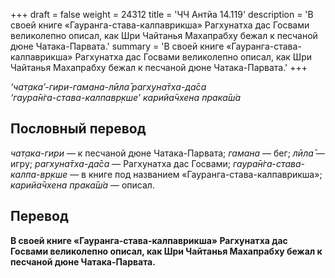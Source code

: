 +++
draft = false
weight = 24312
title = 'ЧЧ Антйа 14.119'
description = 'В своей книге «Гауранга-става-калпаврикша» Рагхунатха дас Госвами великолепно описал, как Шри Чайтанья Махапрабху бежал к песчаной дюне Чатака-Парвата.'
summary = 'В своей книге «Гауранга-става-калпаврикша» Рагхунатха дас Госвами великолепно описал, как Шри Чайтанья Махапрабху бежал к песчаной дюне Чатака-Парвата.'
+++

_‘чат̣ака’-гири-гамана-лӣла̄ рагхуна̄тха-да̄са  
‘гаура̄н̇га-става-калпавр̣кше’ карийа̄чхена прака̄ш́а_

## Пословный перевод

_чат̣ака_\-_гири_ — к песчаной дюне Чатака-Парвата; _гамана_ — бег; _лӣла̄_ — игру; _рагхуна̄тха_\-_да̄са_ — Рагхунатха дас Госвами; _гаура̄н̇га_\-_става_\-_калпа_\-_вр̣кше_ — в книге под названием «Гауранга-става-калпаврикша»; _карийа̄чхена_ _прака̄ш́а_ — описал.

## Перевод

**В своей книге «Гауранга-става-калпаврикша» Рагхунатха дас Госвами великолепно описал, как Шри Чайтанья Махапрабху бежал к песчаной дюне Чатака-Парвата.**

